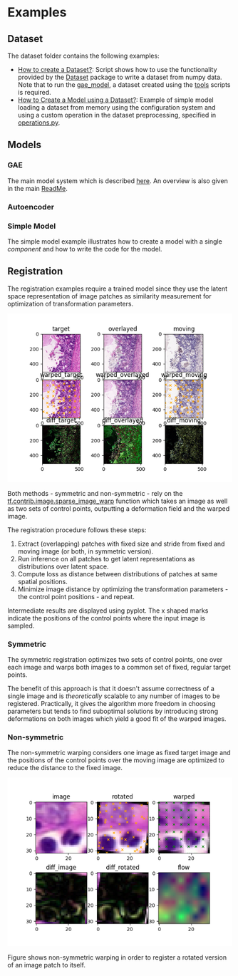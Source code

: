 # Examples

## Dataset

The dataset folder contains the following examples:
*   [How to create a Dataset?](dataset/create_dataset.py): Script shows how to use the functionality provided by the [Dataset](../packages/Tensorflow/Dataset) package to write a dataset from numpy data. Note that to run the [gae_model](models/gae/gae_model.py), a dataset created using the [tools](../tools/dataset) scripts is required.
*   [How to Create a Model using a Dataset?](dataset/model_with_dataset.py): Example of simple model loading a dataset from memory using the configuration system and using a custom operation in the dataset preprocessing, specified in [operations.py](dataset/operations.py).

## Models

### GAE
The main model system which is described [here](gae). An overview is also given in the main [ReadMe](..).

### Autoencoder

### Simple Model

The simple model example illustrates how to create a model with a single *component* and how to write the code for the model.


## Registration

The registration examples require a trained model since they use the latent space representation of image patches as similarity measurement for optimization of transformation parameters.

![Multi Stain Registration](../data/images/reg_1_epoch.png)

Both methods - symmetric and non-symmetric - rely on the [tf.contrib.image.sparse_image_warp](https://www.tensorflow.org/versions/r1.12/api_docs/python/tf/contrib/image/sparse_image_warp) function which takes an image as well as two sets of control points, outputting a deformation field and the warped image.

The registration procedure follows these steps:
1.  Extract (overlapping) patches with fixed size and stride from fixed and moving image (or both, in symmetric version).
2.  Run inference on all patches to get latent representations as distributions over latent space.
3.  Compute loss as distance between distributions of patches at same spatial positions.
4.  Minimize image distance by optimizing the transformation parameters - the control point positions - and repeat.

Intermediate results are displayed using pyplot. The x shaped marks indicate the positions of the control points where the input image is sampled.

### Symmetric

The symmetric registration optimizes two sets of control points, one over each image and warps both images to a common set of fixed, regular target points.

The benefit of this approach is that it doesn't assume correctness of a single image and is *theoretically* scalable to any number of images to be registered. Practically, it gives the algorithm more freedom in choosing parameters but tends to find suboptimal solutions by introducing strong deformations on both images which yield a good fit of the warped images.

### Non-symmetric

The non-symmetric warping considers one image as fixed target image and the positions of the control points over the moving image are optimized to reduce the distance to the fixed image.

![Non-symmetric](../data/images/Figure_1.png)

Figure shows non-symmetric warping in order to register a rotated version of an image patch to itself.